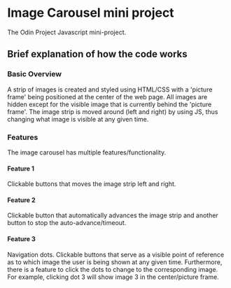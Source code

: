 # Image Carousel mini project
The Odin Project Javascript mini-project.


## Brief explanation of how the code works

### Basic Overview
A strip of images is created and styled using HTML/CSS with a 'picture frame' being positioned at the center of the web page. All images are hidden except for the visible image that is currently behind the 'picture frame'. The image strip is moved around (left and right) by using JS, thus changing what image is visible at any given time. 


### Features
The image carousel has multiple features/functionality.

#### Feature 1
Clickable buttons that moves the image strip left and right.

#### Feature 2
Clickable button that automatically advances the image strip and another button to stop the auto-advance/timeout.

#### Feature 3
Navigation dots. Clickable buttons that serve as a visible point of reference as to which image the user is being shown at any given time. Furthermore, there is a feature to click the dots to change to the corresponding image. For example, clicking dot 3 will show image 3 in the center/picture frame. 